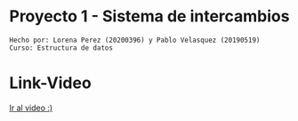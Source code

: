 # Proyecto 1 - Sistema de intercambios
```
Hecho por: Lorena Perez (20200396) y Pablo Velasquez (20190519)
Curso: Estructura de datos
```
# Link-Video
[Ir al video :)](https://youtu.be/r_tWjZ1QE0s)

